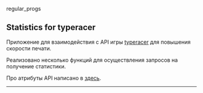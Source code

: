 regular_progs

## Statistics for typeracer

Приложение для взаимодействия с API игры [typeracer](https://play.typeracer.com/) для повышения скорости печати.

Реализовано несколько функций для осуществления запросов на получение статистики.


Про атрибуты API написано в [здесь](./typeracer/api-doc.md).

---
